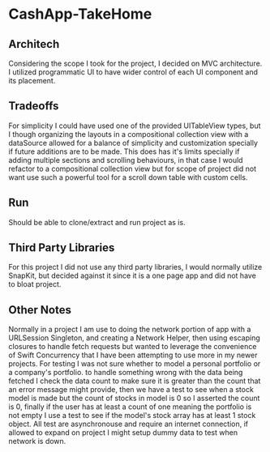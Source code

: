 # CashApp-TakeHome

## Architech

Considering the scope I took for the project, I decided on MVC architecture. I utilized programmatic UI to have wider control of each UI component and its placement.

## Tradeoffs

For simplicity I could have used one of the provided UITableView types, but I though organizing the layouts in a compositional collection view with a dataSource allowed for a balance of simplicity and customization specially if future additions are to be made. This does has it's limits specially if adding multiple sections and scrolling behaviours, in that case I would refactor to a compositional collection view but for scope of project did not want use such a powerful tool for a scroll down table with custom cells.

## Run

Should be able to clone/extract and run project as is.

## Third Party Libraries

For this project I did not use any third party libraries, I would normally utilize SnapKit, but decided against it since it is a one page app and did not have to bloat project.

## Other Notes

Normally in a project I am use to doing the network portion of app with a URLSession Singleton, and creating a Network Helper, then using escaping closures to handle fetch requests but wanted to leverage the convenience of Swift Concurrency that I have been attempting to use more in my newer projects.
For testing I was not sure whether to model a personal portfolio or a company's portfolio. to handle something wrong with the data being fetched I check the data count to make sure it is greater than the count that an error message might provide, then we have a test to see when a stock model is made but the count of stocks in model is 0 so I asserted the count is 0, finally if the user has at least a count of one meaning the portfolio is not empty I use a test to see if the model's stock array has at least 1 stock object. All test are asynchronouse and require an internet connection, if allowed to expand on project I might setup dummy data to test when network is down.
